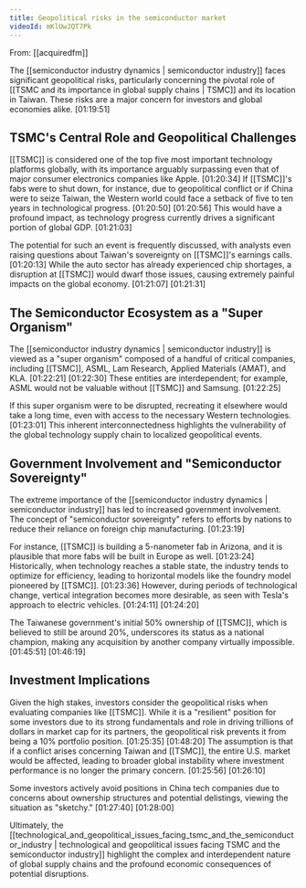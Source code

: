 ```yaml
---
title: Geopolitical risks in the semiconductor market
videoId: mKlUwJQT7Pk
---
```


From: [[acquiredfm]] <br/> 

The [[semiconductor industry dynamics | semiconductor industry]] faces significant geopolitical risks, particularly concerning the pivotal role of [[TSMC and its importance in global supply chains | TSMC]] and its location in Taiwan. These risks are a major concern for investors and global economies alike. <a class="yt-timestamp" data-t="01:19:51">[01:19:51]</a>

## TSMC's Central Role and Geopolitical Challenges
[[TSMC]] is considered one of the top five most important technology platforms globally, with its importance arguably surpassing even that of major consumer electronics companies like Apple. <a class="yt-timestamp" data-t="01:20:34">[01:20:34]</a> If [[TSMC]]'s fabs were to shut down, for instance, due to geopolitical conflict or if China were to seize Taiwan, the Western world could face a setback of five to ten years in technological progress. <a class="yt-timestamp" data-t="01:20:50">[01:20:50]</a> <a class="yt-timestamp" data-t="01:20:56">[01:20:56]</a> This would have a profound impact, as technology progress currently drives a significant portion of global GDP. <a class="yt-timestamp" data-t="01:21:03">[01:21:03]</a>

The potential for such an event is frequently discussed, with analysts even raising questions about Taiwan's sovereignty on [[TSMC]]'s earnings calls. <a class="yt-timestamp" data-t="01:20:13">[01:20:13]</a> While the auto sector has already experienced chip shortages, a disruption at [[TSMC]] would dwarf those issues, causing extremely painful impacts on the global economy. <a class="yt-timestamp" data-t="01:21:07">[01:21:07]</a> <a class="yt-timestamp" data-t="01:21:31">[01:21:31]</a>

## The Semiconductor Ecosystem as a "Super Organism"
The [[semiconductor industry dynamics | semiconductor industry]] is viewed as a "super organism" composed of a handful of critical companies, including [[TSMC]], ASML, Lam Research, Applied Materials (AMAT), and KLA. <a class="yt-timestamp" data-t="01:22:21">[01:22:21]</a> <a class="yt-timestamp" data-t="01:22:30">[01:22:30]</a> These entities are interdependent; for example, ASML would not be valuable without [[TSMC]] and Samsung. <a class="yt-timestamp" data-t="01:22:25">[01:22:25]</a>

If this super organism were to be disrupted, recreating it elsewhere would take a long time, even with access to the necessary Western technologies. <a class="yt-timestamp" data-t="01:23:01">[01:23:01]</a> This inherent interconnectedness highlights the vulnerability of the global technology supply chain to localized geopolitical events.

## Government Involvement and "Semiconductor Sovereignty"
The extreme importance of the [[semiconductor industry dynamics | semiconductor industry]] has led to increased government involvement. The concept of "semiconductor sovereignty" refers to efforts by nations to reduce their reliance on foreign chip manufacturing. <a class="yt-timestamp" data-t="01:23:19">[01:23:19]</a>

For instance, [[TSMC]] is building a 5-nanometer fab in Arizona, and it is plausible that more fabs will be built in Europe as well. <a class="yt-timestamp" data-t="01:23:24">[01:23:24]</a> Historically, when technology reaches a stable state, the industry tends to optimize for efficiency, leading to horizontal models like the foundry model pioneered by [[TSMC]]. <a class="yt-timestamp" data-t="01:23:36">[01:23:36]</a> However, during periods of technological change, vertical integration becomes more desirable, as seen with Tesla's approach to electric vehicles. <a class="yt-timestamp" data-t="01:24:11">[01:24:11]</a> <a class="yt-timestamp" data-t="01:24:20">[01:24:20]</a>

The Taiwanese government's initial 50% ownership of [[TSMC]], which is believed to still be around 20%, underscores its status as a national champion, making any acquisition by another company virtually impossible. <a class="yt-timestamp" data-t="01:45:51">[01:45:51]</a> <a class="yt-timestamp" data-t="01:46:19">[01:46:19]</a>

## Investment Implications
Given the high stakes, investors consider the geopolitical risks when evaluating companies like [[TSMC]]. While it is a "resilient" position for some investors due to its strong fundamentals and role in driving trillions of dollars in market cap for its partners, the geopolitical risk prevents it from being a 10% portfolio position. <a class="yt-timestamp" data-t="01:25:35">[01:25:35]</a> <a class="yt-timestamp" data-t="01:48:20">[01:48:20]</a> The assumption is that if a conflict arises concerning Taiwan and [[TSMC]], the entire U.S. market would be affected, leading to broader global instability where investment performance is no longer the primary concern. <a class="yt-timestamp" data-t="01:25:56">[01:25:56]</a> <a class="yt-timestamp" data-t="01:26:10">[01:26:10]</a>

Some investors actively avoid positions in China tech companies due to concerns about ownership structures and potential delistings, viewing the situation as "sketchy." <a class="yt-timestamp" data-t="01:27:40">[01:27:40]</a> <a class="yt-timestamp" data-t="01:28:00">[01:28:00]</a>

Ultimately, the [[technological_and_geopolitical_issues_facing_tsmc_and_the_semiconductor_industry | technological and geopolitical issues facing TSMC and the semiconductor industry]] highlight the complex and interdependent nature of global supply chains and the profound economic consequences of potential disruptions.